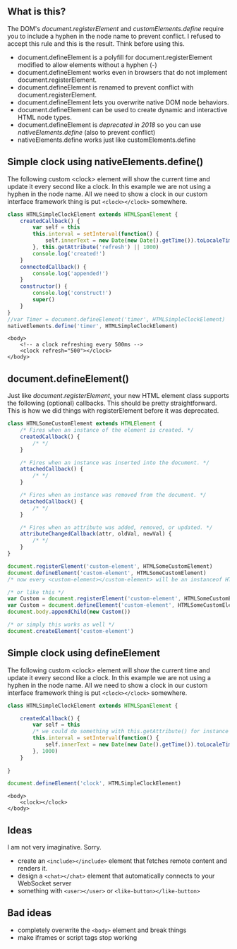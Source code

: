 ## What is this?
The DOM's _document.registerElement_ and _customElements.define_ require you to include a hyphen in the node name to prevent conflict. I refused to accept this rule and this is the result. Think before using this.

* document.defineElement is a polyfill for document.registerElement modified to allow elements without a hyphen (-) 
* document.defineElement works even in browsers that do not implement document.registerElement.
* document.defineElement is renamed to prevent conflict with document.registerElement.
* document.defineElement lets you overwrite native DOM node behaviors. 
* document.defineElement can be used to create dynamic and interactive HTML node types.
* document.defineElement is *deprecated in 2018* so you can use _nativeElements.define_ (also to prevent conflict)
* nativeElements.define works just like customElements.define

## Simple clock using nativeElements.define()
The following custom &lt;clock&gt; element will show the current time and update it every second like a clock. In this example we are not using a hyphen in the node name. All we need to show a clock in our custom interface framework thing is put ``` <clock></clock> ``` somewhere.

```js
class HTMLSimpleClockElement extends HTMLSpanElement {
	createdCallback() {
   		var self = this
        this.interval = setInterval(function() {
        	self.innerText = new Date(new Date().getTime()).toLocaleTimeString()
        }, this.getAttribute('refresh') || 1000)
        console.log('created!')
	}
	connectedCallback() {
		console.log('appended!')
	}
	constructor() {
		console.log('construct!')
		super()
	}		    
}
//var Timer = document.defineElement('timer', HTMLSimpleClockElement)
nativeElements.define('timer', HTMLSimpleClockElement)
``` 

```markup
<body>
    <!-- a clock refreshing every 500ms -->
	<clock refresh="500"></clock>
</body>
``` 

## document.defineElement()
Just like _document.registerElement_, your new HTML element class supports the following (optional) callbacks. This should be pretty straightforward.
This is how we did things with registerElement before it was deprecated.

```js 
class HTMLSomeCustomElement extends HTMLElement {
	/* Fires when an instance of the element is created. */
    createdCallback() {
    	/* */
    }

    /* Fires when an instance was inserted into the document. */
    attachedCallback() {
        /* */
    }

    /* Fires when an instance was removed from the document. */
    detachedCallback() {
    	/* */
    }

    /* Fires when an attribute was added, removed, or updated. */
    attributeChangedCallback(attr, oldVal, newVal) {
    	/* */
    }
}

document.registerElement('custom-element', HTMLSomeCustomElement)
document.defineElement('custom-element', HTMLSomeCustomElement) 
/* now every <custom-element></custom-element> will be an instanceof HTMLSomeCustomElement */
```

```js
/* or like this */
var Custom = document.registerElement('custom-element', HTMLSomeCustomElement)
var Custom = document.defineElement('custom-element', HTMLSomeCustomElement)
document.body.appendChild(new Custom())
``` 

```js
/* or simply this works as well */
document.createElement('custom-element')
``` 

## Simple clock using defineElement
The following custom &lt;clock&gt; element will show the current time and update it every second like a clock. In this example we are not using a hyphen in the node name. All we need to show a clock in our custom interface framework thing is put ``` <clock></clock> ``` somewhere.

```js
class HTMLSimpleClockElement extends HTMLSpanElement {

	createdCallback() {
   		var self = this
        /* we could do something with this.getAttribute() for instance set interval */
        this.interval = setInterval(function() {
        	self.innerText = new Date(new Date().getTime()).toLocaleTimeString()
        }, 1000)
	}
    
}

document.defineElement('clock', HTMLSimpleClockElement)
``` 

```markup
<body>
	<clock></clock>
</body>
``` 

## Ideas
I am not very imaginative. Sorry.

* create an ``` <include></include> ``` element that fetches remote content and renders it.
* design a ``` <chat></chat> ``` element that automatically connects to your WebSocket server
* something with ``` <user></user> ``` or ``` <like-button></like-button> ``` 

## Bad ideas

* completely overwrite the ``` <body> ``` element and break things
* make iframes or script tags stop working


